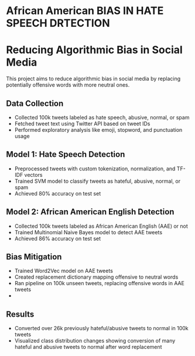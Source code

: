 # African American BIAS IN HATE SPEECH DRTECTION


# Reducing Algorithmic Bias in Social Media

This project aims to reduce algorithmic bias in social media by replacing potentially offensive words with more neutral ones. 

## Data Collection

- Collected 100k tweets labeled as hate speech, abusive, normal, or spam 
- Fetched tweet text using Twitter API based on tweet IDs
- Performed exploratory analysis like emoji, stopword, and punctuation usage

## Model 1: Hate Speech Detection

- Preprocessed tweets with custom tokenization, normalization, and TF-IDF vectors
- Trained SVM model to classify tweets as hateful, abusive, normal, or spam
- Achieved 80% accuracy on test set

## Model 2: African American English Detection 

- Collected 100k tweets labeled as African American English (AAE) or not
- Trained Multinomial Naive Bayes model to detect AAE tweets
- Achieved 86% accuracy on test set

## Bias Mitigation

- Trained Word2Vec model on AAE tweets 
- Created replacement dictionary mapping offensive to neutral words
- Ran pipeline on 100k unseen tweets, replacing offensive words in AAE tweets
- 

## Results

- Converted over 26k previously hateful/abusive tweets to normal in 100k tweets
- Visualized class distribution changes showing conversion of many hateful and abusive tweets to normal after word replacement



